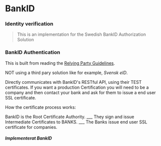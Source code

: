 # BankID

### Identity verification

> This is an implementation for the Swedish BankID Authorization Solution

### BankID Authentication

 This is built from reading the [Relying Party Guidelines](https://www.bankid.com/bankid-i-dina-tjanster/rp-info).
 
 NOT using a third pary solution like for example, *Svensk eID*.
 
 Directly communicates with BankID's RESTful API, using their TEST certificates. If you want a production Certification you will need to be a company and then contact your bank and ask for them to issue a end user SSL certificate. 
 
 
 How the certificate process works:
 
   BankID is the Root Certificate Authority.
     \___ They sign and issue Intermediate Certificates to BANKS.
             \___ The Banks issue end user SSL certificate for companies.




 
##### Implementerat BankID
